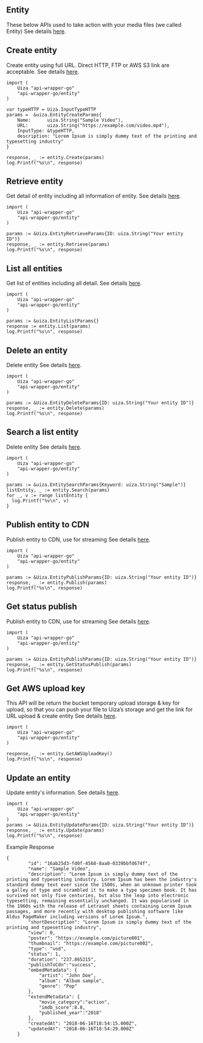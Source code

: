 ## Entity

These below APIs used to take action with your media files (we called Entity)
See details [here](https://docs.uiza.io/#video).

## Create entity

Create entity using full URL. Direct HTTP, FTP or AWS S3 link are acceptable.
See details [here](https://docs.uiza.io/#create-entity).

```golang
import (
    Uiza "api-wrapper-go"
    "api-wrapper-go/entity"
)

var typeHTTP = Uiza.InputTypeHTTP
params =  &uiza.EntityCreateParams{
	Name:      uiza.String("Sample Video"),
	URL:       uiza.String("https://example.com/video.mp4"),
	InputType: &typeHTTP,
	description: "Lorem Ipsum is simply dummy text of the printing and typesetting industry"
}

response, _ := entity.Create(params)
log.Printf("%s\n", response)
```

## Retrieve entity

Get detail of entity including all information of entity.
See details [here](https://docs.uiza.io/#retrieve-an-entity).

```golang
import (
    Uiza "api-wrapper-go"
    "api-wrapper-go/entity"
)

params := &Uiza.EntityRetrieveParams{ID: uiza.String("Your entity ID")}
response, _ := entity.Retrieve(params)
log.Printf("%s\n", response)
```

## List all entities

Get list of entities including all detail.
See details [here](https://docs.uiza.io/#list-all-entities).

```golang
import (
    Uiza "api-wrapper-go"
    "api-wrapper-go/entity"
)

params := &uiza.EntityListParams{}
response := entity.List(params)
log.Printf("%s\n", response)
```

## Delete an entity

Delete entity
See details [here](https://docs.uiza.io/#delete-an-entity).

```golang
import (
    Uiza "api-wrapper-go"
    "api-wrapper-go/entity"
)

params := &Uiza.EntityDeleteParams{ID: uiza.String("Your entity ID")}
response, _ := entity.Delete(params)
log.Printf("%s\n", response)
```

## Search a list entity

Delete entity
See details [here](https://docs.uiza.io/#search-entity).

```golang
import (
    Uiza "api-wrapper-go"
    "api-wrapper-go/entity"
)

params := &uiza.EntitySearchParams{Keyword: uiza.String("Sample")}
listEntity, _ := entity.Search(params)
for _, v := range listEntity {
  log.Printf("%v\n", v)
}
```


## Publish entity to CDN
Publish entity to CDN, use for streaming
See details [here](https://docs.uiza.io/#publish-entity-to-cdn).

```golang
import (
    Uiza "api-wrapper-go"
    "api-wrapper-go/entity"
)

params := &Uiza.EntityPublishParams{ID: uiza.String("Your entity ID")}
response, _ := entity.Publish(params)
log.Printf("%s\n", response)
```

## Get status publish
Publish entity to CDN, use for streaming
See details [here](https://docs.uiza.io/#get-status-publish).

```golang
import (
    Uiza "api-wrapper-go"
    "api-wrapper-go/entity"
)

params := &Uiza.EntityPublishParams{ID: uiza.String("Your entity ID")}
response, _ := entity.GetStatusPublish(params)
log.Printf("%s\n", response)
```

## Get AWS upload key
This API will be return the bucket temporary upload storage & key for upload, so that you can push your file to Uiza’s storage and get the link for URL upload & create entity
See details [here](https://docs.uiza.io/#get-aws-upload-key).

```golang
import (
    Uiza "api-wrapper-go"
    "api-wrapper-go/entity"
)

response, _ := entity.GetAWSUploadKey()
log.Printf("%s\n", response)
```

## Update an entity
Update entity's information.
See details [here](https://docs.uiza.io/#update-an-entity).

```golang
import (
    Uiza "api-wrapper-go"
    "api-wrapper-go/entity"
)
params := &Uiza.EntityUpdateParams{ID: uiza.String("Your entity ID")}
response, _ := entity.Update(params)
log.Printf("%s\n", response)
```
Example Response

```golang
{
        "id": "16ab25d3-fd0f-4568-8aa0-0339bbfd674f",
        "name": "Sample Video",
        "description": "Lorem Ipsum is simply dummy text of the printing and typesetting industry. Lorem Ipsum has been the industry's standard dummy text ever since the 1500s, when an unknown printer took a galley of type and scrambled it to make a type specimen book. It has survived not only five centuries, but also the leap into electronic typesetting, remaining essentially unchanged. It was popularised in the 1960s with the release of Letraset sheets containing Lorem Ipsum passages, and more recently with desktop publishing software like Aldus PageMaker including versions of Lorem Ipsum.",
        "shortDescription": "Lorem Ipsum is simply dummy text of the printing and typesetting industry",
        "view": 0,
        "poster": "https://example.com/picture001",
        "thumbnail": "https://example.com/picture002",
        "type": "vod",
        "status": 1,
        "duration": "237.865215",
        "publishToCdn":"success",
        "embedMetadata": {
            "artist": "John Doe",
            "album": "Album sample",
            "genre": "Pop"
        },
        "extendMetadata": {
            "movie_category":"action",
            "imdb_score":8.8,
            "published_year":"2018"
        },
        "createdAt": "2018-06-16T18:54:15.000Z",
        "updatedAt": "2018-06-16T18:54:29.000Z"
    }
```